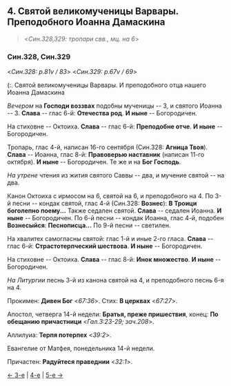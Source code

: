 
## 4. Святой великомученицы Варвары. Преподобного Иоанна Дамаскина

> <*Син.328,329: тропари свв., мц. на 6*>

### Син.328, Син.329

<*Син.328: p.81v / 83*>
<*Син.329: p.67v / 69*>

(:. Святой великомученицы Варвары. И преподобного отца нашего Иоанна Дамаскина

*Вечером* на **Господи воззвах** подобны мученицы -- 3, и святого Иоанна -- 3. 
**Слава** -- глас 6-й: **Отечества род**. 
**И ныне** -- Богородичен. 

На стиховне -- Октоиха. 
**Слава** -- глас 6-й: **Преподобне отче**.
**И ныне** -- Богородичен.

Тропарь, глас 4-й, написан 16-го сентября (Син.328: **Агница Твоя**). 
**Слава** -- Иоанна, глас 8-й: **Правоверью наставник** (написан 11-го октября). 
**И ныне** -- Богородичен. 
Те же и на **Бог Господь**. 

*На утрене* чтения из жития святого Саввы -- два, и мучение святой -- на два. 

Канон Октоиха с ирмосом на 6, святой на 6, и преподобного на 4. 
По 3-й песни -- кондак святой, глас 4-й (Син.328: **Вознес**): **В Троици боголепно поему...** 
Также седален святой. **Слава** -- седален Иоанна. **И ныне** -- Богородичен. 
По 6-й песни -- кондак Иоанна, глас 4-й, подобен **Вознесыйся**: **Песнописца...**
По 9-й песни -- светилен. 

На хвалитех самогласны святой: глас 1-й и иные 2-го гласа. 
**Слава** -- глас 6-й: **Страстотерпческий шествова**. 
**И ныне** -- Богородичен. 

На стиховне -- Октоиха.
**Слава** -- глас 8-й: **Инок множество**. 
**И ныне** -- Богородичен. 

*На Литургии* песнь 3-й из канона святой на 4, и преподобного песнь 6-я на 4. 

Прокимен: **Дивен Бог** <*67:36*>. 
Стих: **В церквах** <*67:27*>. 

Апостол, четверга 14-й недели: **Братья, преже пришествия**, 
конец: **По обещанию причастници** <*Гал.3:23-29; зач.208*>.

Аллилуиа: **Терпя потерпех** <*39:2*>. 

Евангелие от Матфея, понедельника 14-й недели. 

Причастен: **Радуйтеся праведнии** <*32:1*>.

[← 3-е](12_03_SAB.ru.md) | [4-е](README.md#4-й) | [5-е →](12_05_SAB.ru.md)
